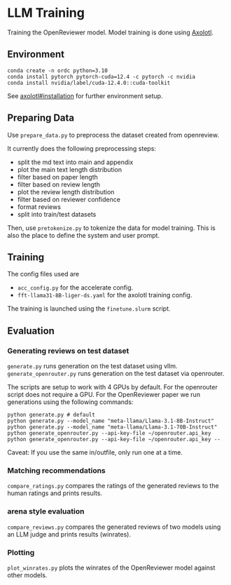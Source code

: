 # LLM Training
Training the OpenReviewer model.
Model training is done using [Axolotl](https://github.com/axolotl-ai-cloud/axolotl).

## Environment

```
conda create -n ordc python=3.10
conda install pytorch pytorch-cuda=12.4 -c pytorch -c nvidia
conda install nvidia/label/cuda-12.4.0::cuda-toolkit

```

See [axolotl#installation](https://github.com/axolotl-ai-cloud/axolotl#installation) for further environment setup.


## Preparing Data

Use `prepare_data.py` to preprocess the dataset created from openreview.

It currently does the following preprocessing steps:
* split the md text into main and appendix
* plot the main text length distribution
* filter based on paper length
* filter based on review length
* plot the review length distribution
* filter based on reviewer confidence
* format reviews
* split into train/test datasets

Then, use `pretokenize.py` to tokenize the data for model training. This is also the place to define the system and user prompt.


## Training

The config files used are
* `acc_config.py` for the accelerate config.
* `fft-llama31-8B-liger-ds.yaml` for the axolotl training config.

The training is launched using the `finetune.slurm` script.


## Evaluation

### Generating reviews on test dataset
`generate.py` runs generation on the test dataset using vllm.
`generate_openrouter.py` runs generation on the test dataset via openrouter.

The scripts are setup to work with 4 GPUs by default. For the openrouter script does not require a GPU.
For the OpenReviewer paper we run generations using the following commands:
```
python generate.py # default
python generate.py --model_name "meta-llama/Llama-3.1-8B-Instruct"
python generate.py --model_name "meta-llama/Llama-3.1-70B-Instruct"
python generate_openrouter.py --api-key-file ~/openrouter.api_key
python generate_openrouter.py --api-key-file ~/openrouter.api_key --
```

Caveat: If you use the same in/outfile, only run one at a time.

### Matching recommendations
`compare_ratings.py` compares the ratings of the generated reviews to the human ratings and prints results.

### arena style evaluation
`compare_reviews.py` compares the generated reviews of two models using an LLM judge and prints results (winrates).

### Plotting
`plot_winrates.py` plots the winrates of the OpenReviewer model against other models.